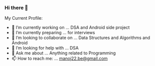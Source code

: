 ### Hi there 👋

My Current Profile:

- 🔭 I’m currently working on ... DSA and Android side project
- 🌱 I’m currently preparing ...  for interviews
- 👯 I’m looking to collaborate on ... Data Structures and Algorithms and Android
- 🤔 I’m looking for help with ... DSA
- 💬 Ask me about ... Anything related to Programming 
- 📫 How to reach me: ... manoj22.be@gmail.com

